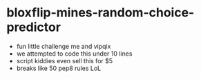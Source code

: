 # bloxflip-mines-random-choice-predictor
- fun little challenge me and vipqix
- we attempted to code this under 10 lines
- script kiddies even sell this for $5
- breaks like 50 pep8 rules LoL

